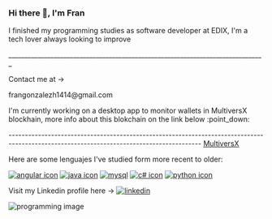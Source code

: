 ### Hi there 👋, I'm Fran 
<p>I finished my programming studies as software developer at EDIX, I'm a tech lover always looking to improve </p>
_______________________________________________________________________________
<p></p>
<p>Contact me at -></p>
 frangonzalezh1414@gmail.com
<p></p><p>I'm currently working on a desktop app to monitor wallets in MultiversX blockhain, more info about this blokchain on the link below :point_down:</p>  

 ----------------------------------------------------------------------------------------------------------------------------------------- [MultiversX](https://multiversx.com/)
 <p>Here are some lenguajes I've studied form more recent to older:</p>
 

[![angular icon](https://user-images.githubusercontent.com/79333745/217877273-06236da3-43b9-427d-9690-2be0189fe984.jpg)](https://angular.io/)
[![java icon](https://user-images.githubusercontent.com/79333745/171213675-830411cd-5d0e-489b-8514-e1359b32b278.jpg)](https://www.java.com/es/)
[![mysql](https://user-images.githubusercontent.com/79333745/171213680-716c0a9d-e9b4-415c-b514-df55dbdfc3aa.jpg)](https://www.mysql.com/)
[![c# icon](https://user-images.githubusercontent.com/79333745/171213648-bbf56ed7-63aa-4e48-8192-49f2708ea905.jpg)](https://docs.microsoft.com/en-us/dotnet/csharp/)
[![python icon](https://user-images.githubusercontent.com/79333745/171213682-a85a3138-dadf-4057-a754-3d04f72e3ca5.jpg)](https://www.python.org/)

Visit my Linkedin profile here -> [![linkedin](https://user-images.githubusercontent.com/79333745/171216353-31279b54-c653-4fd3-8448-b0849708908a.jpg)](https://www.linkedin.com/in/francisco-miguel-gonz%C3%A1lez-herrera-/)









![programming image](https://user-images.githubusercontent.com/79333745/171206277-f98f8d3c-95b8-463f-aee1-d2950bda8ee3.jpg)

